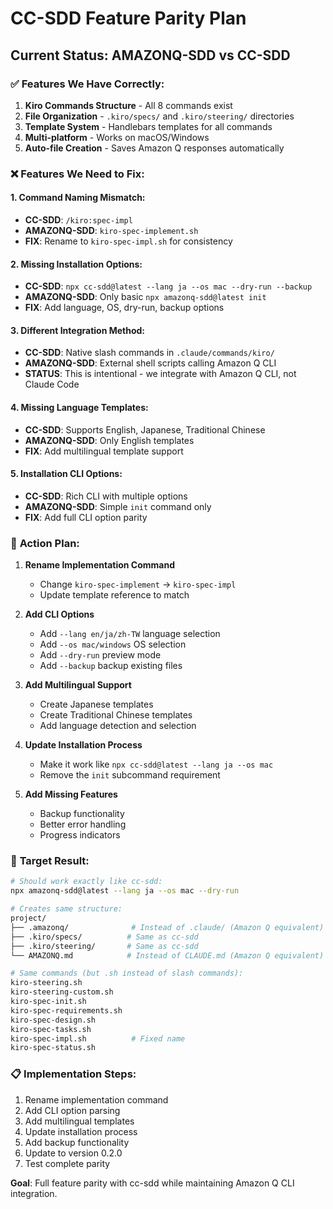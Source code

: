 # CC-SDD Feature Parity Plan

## Current Status: AMAZONQ-SDD vs CC-SDD

### ✅ **Features We Have Correctly:**
1. **Kiro Commands Structure** - All 8 commands exist
2. **File Organization** - `.kiro/specs/` and `.kiro/steering/` directories  
3. **Template System** - Handlebars templates for all commands
4. **Multi-platform** - Works on macOS/Windows
5. **Auto-file Creation** - Saves Amazon Q responses automatically

### ❌ **Features We Need to Fix:**

#### 1. **Command Naming Mismatch:**
- **CC-SDD**: `/kiro:spec-impl` 
- **AMAZONQ-SDD**: `kiro-spec-implement.sh`
- **FIX**: Rename to `kiro-spec-impl.sh` for consistency

#### 2. **Missing Installation Options:**
- **CC-SDD**: `npx cc-sdd@latest --lang ja --os mac --dry-run --backup`
- **AMAZONQ-SDD**: Only basic `npx amazonq-sdd@latest init`
- **FIX**: Add language, OS, dry-run, backup options

#### 3. **Different Integration Method:**
- **CC-SDD**: Native slash commands in `.claude/commands/kiro/`
- **AMAZONQ-SDD**: External shell scripts calling Amazon Q CLI
- **STATUS**: This is intentional - we integrate with Amazon Q CLI, not Claude Code

#### 4. **Missing Language Templates:**
- **CC-SDD**: Supports English, Japanese, Traditional Chinese
- **AMAZONQ-SDD**: Only English templates
- **FIX**: Add multilingual template support

#### 5. **Installation CLI Options:**
- **CC-SDD**: Rich CLI with multiple options
- **AMAZONQ-SDD**: Simple `init` command only
- **FIX**: Add full CLI option parity

### 🎯 **Action Plan:**

1. **Rename Implementation Command**
   - Change `kiro-spec-implement` → `kiro-spec-impl`
   - Update template reference to match

2. **Add CLI Options**
   - Add `--lang en/ja/zh-TW` language selection
   - Add `--os mac/windows` OS selection
   - Add `--dry-run` preview mode
   - Add `--backup` backup existing files

3. **Add Multilingual Support**
   - Create Japanese templates
   - Create Traditional Chinese templates
   - Add language detection and selection

4. **Update Installation Process**
   - Make it work like `npx cc-sdd@latest --lang ja --os mac`
   - Remove the `init` subcommand requirement

5. **Add Missing Features**
   - Backup functionality
   - Better error handling
   - Progress indicators

### 🚀 **Target Result:**

```bash
# Should work exactly like cc-sdd:
npx amazonq-sdd@latest --lang ja --os mac --dry-run

# Creates same structure:
project/
├── .amazonq/              # Instead of .claude/ (Amazon Q equivalent)
├── .kiro/specs/          # Same as cc-sdd
├── .kiro/steering/       # Same as cc-sdd
└── AMAZONQ.md            # Instead of CLAUDE.md (Amazon Q equivalent)

# Same commands (but .sh instead of slash commands):
kiro-steering.sh
kiro-steering-custom.sh
kiro-spec-init.sh
kiro-spec-requirements.sh
kiro-spec-design.sh
kiro-spec-tasks.sh
kiro-spec-impl.sh          # Fixed name
kiro-spec-status.sh
```

### 📋 **Implementation Steps:**

1. Rename implementation command
2. Add CLI option parsing
3. Add multilingual templates
4. Update installation process
5. Add backup functionality
6. Update to version 0.2.0
7. Test complete parity

**Goal**: Full feature parity with cc-sdd while maintaining Amazon Q CLI integration.